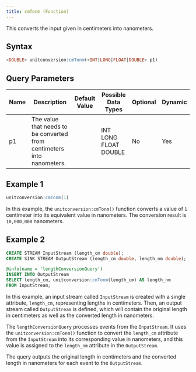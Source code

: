 ```yaml
---
title: cmTonm (Function)
---
```


This converts the input given in centimeters into nanometers.

## Syntax

```sql
<DOUBLE> unitconversion:cmTonm(<INT|LONG|FLOAT|DOUBLE> p1)
```

## Query Parameters

| Name | Description | Default Value | Possible Data Types   | Optional | Dynamic |
|------|-------------|---------------|-----------------------|----------|---------|
| p1 | The value that needs to be converted from centimeters into nanometers. |     | INT LONG FLOAT DOUBLE | No       | Yes     |

## Example 1

```sql
unitconversion:cmTonm(1)
```

In this example, the `unitconversion:cmTonm()` function converts a value of `1` centimeter into its equivalent value in nanometers. The conversion result is `10,000,000` nanometers.

## Example 2

```sql
CREATE STREAM InputStream (length_cm double);
CREATE SINK STREAM OutputStream (length_cm double, length_nm double);

@info(name = 'lengthConversionQuery')
INSERT INTO OutputStream
SELECT length_cm, unitconversion:cmTonm(length_cm) AS length_nm
FROM InputStream;
```

In this example, an input stream called `InputStream` is created with a single attribute, `length_cm`, representing lengths in centimeters. Then, an output stream called `OutputStream` is defined, which will contain the original length in centimeters as well as the converted length in nanometers.

The `lengthConversionQuery` processes events from the `InputStream`. It uses the `unitconversion:cmTonm()` function to convert the `length_cm` attribute from the `InputStream` into its corresponding value in nanometers, and this value is assigned to the `length_nm` attribute in the `OutputStream`.

The query outputs the original length in centimeters and the converted length in nanometers for each event to the `OutputStream`.
